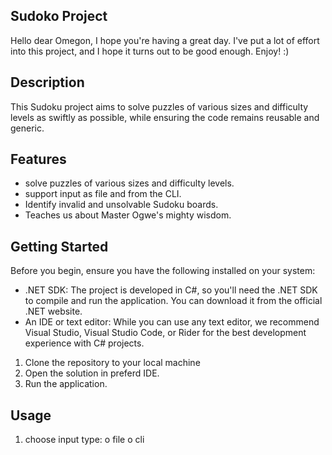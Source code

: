 ## Sudoko Project
Hello dear Omegon, I hope you're having a great day. 
I've put a lot of effort into this project, and I hope it turns out to be good enough. Enjoy! :)

## Description
This Sudoku project aims to solve puzzles of various sizes and difficulty levels as swiftly as possible, 
while ensuring the code remains reusable and generic.

## Features
* solve puzzles of various sizes and difficulty levels.
* support input as file and from the CLI.
* Identify invalid and unsolvable Sudoku boards.
* Teaches us about Master Ogwe's mighty wisdom.

## Getting Started
Before you begin, ensure you have the following installed on your system:
* .NET SDK: The project is developed in C#, so you'll need the .NET SDK to compile and run the application. You can download it from the official .NET website.
* An IDE or text editor: While you can use any text editor, we recommend Visual Studio, Visual Studio Code, or Rider for the best development experience with C# projects.

1) Clone the repository to your local machine
2) Open the solution in preferd IDE.
3) Run the application.

## Usage 
1) choose input type:
   o file
   o cli


